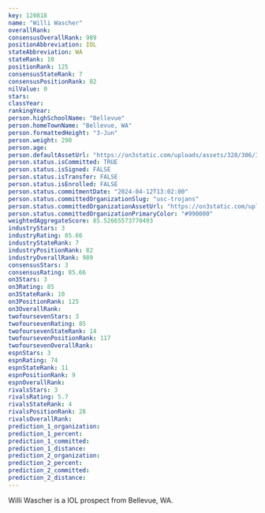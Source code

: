 ```yaml
---
key: 120818
name: "Willi Wascher"
overallRank: 
consensusOverallRank: 989
positionAbbreviation: IOL
stateAbbreviation: WA
stateRank: 10
positionRank: 125
consensusStateRank: 7
consensusPositionRank: 82
nilValue: 0
stars: 
classYear: 
rankingYear: 
person.highSchoolName: "Bellevue"
person.homeTownName: "Bellevue, WA"
person.formattedHeight: "3-Jun"
person.weight: 290
person.age: 
person.defaultAssetUrl: "https://on3static.com/uploads/assets/328/306/306328.png"
person.status.isCommitted: TRUE
person.status.isSigned: FALSE
person.status.isTransfer: FALSE
person.status.isEnrolled: FALSE
person.status.commitmentDate: "2024-04-12T13:02:00"
person.status.committedOrganizationSlug: "usc-trojans"
person.status.committedOrganizationAssetUrl: "https://on3static.com/uploads/assets/712/214/214712.svg"
person.status.committedOrganizationPrimaryColor: "#990000"
weightedAggregateScore: 85.52665573770493
industryStars: 3
industryRating: 85.66
industryStateRank: 7
industryPositionRank: 82
industryOverallRank: 989
consensusStars: 3
consensusRating: 85.66
on3Stars: 3
on3Rating: 85
on3StateRank: 10
on3PositionRank: 125
on3OverallRank: 
twofoursevenStars: 3
twofoursevenRating: 85
twofoursevenStateRank: 14
twofoursevenPositionRank: 117
twofoursevenOverallRank: 
espnStars: 3
espnRating: 74
espnStateRank: 11
espnPositionRank: 9
espnOverallRank: 
rivalsStars: 3
rivalsRating: 5.7
rivalsStateRank: 4
rivalsPositionRank: 28
rivalsOverallRank: 
prediction_1_organization: 
prediction_1_percent: 
prediction_1_committed: 
prediction_1_distance: 
prediction_2_organization: 
prediction_2_percent: 
prediction_2_committed: 
prediction_2_distance: 
---
```

Willi Wascher is a IOL prospect from Bellevue, WA.